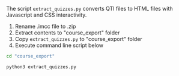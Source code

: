 The script `extract_quizzes.py` converts QTI files to HTML files with Javascript and CSS interactivity.

1. Rename .imcc file to .zip
2. Extract contents to "course_export" folder
3. Copy `extract_quizzes.py` to "course_export" folder
4. Execute command line script below

```bash
cd "course_export"

python3 extract_quizzes.py
```
